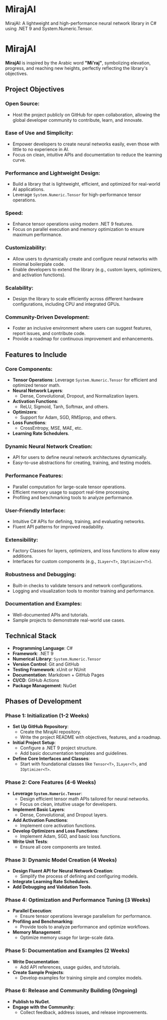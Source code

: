 # MirajAI
MirajAI: A lightweight and high-performance neural network library in C# using .NET 9 and System.Numeric.Tensor.

# MirajAI

**MirajAI** is inspired by the Arabic word **"Mi'raj"**, symbolizing elevation, progress, and reaching new heights, perfectly reflecting the library's objectives.

## Project Objectives

### Open Source:
- Host the project publicly on GitHub for open collaboration, allowing the global developer community to contribute, learn, and innovate.

### Ease of Use and Simplicity:
- Empower developers to create neural networks easily, even those with little to no experience in AI.
- Focus on clean, intuitive APIs and documentation to reduce the learning curve.

### Performance and Lightweight Design:
- Build a library that is lightweight, efficient, and optimized for real-world AI applications.
- Leverage `System.Numeric.Tensor` for high-performance tensor operations.

### Speed:
- Enhance tensor operations using modern .NET 9 features.
- Focus on parallel execution and memory optimization to ensure maximum performance.

### Customizability:
- Allow users to dynamically create and configure neural networks with minimal boilerplate code.
- Enable developers to extend the library (e.g., custom layers, optimizers, and activation functions).

### Scalability:
- Design the library to scale efficiently across different hardware configurations, including CPU and integrated GPUs.

### Community-Driven Development:
- Foster an inclusive environment where users can suggest features, report issues, and contribute code.
- Provide a roadmap for continuous improvement and enhancements.

## Features to Include

### Core Components:
- **Tensor Operations**: Leverage `System.Numeric.Tensor` for efficient and optimized tensor math.
- **Neural Network Layers**:
  - Dense, Convolutional, Dropout, and Normalization layers.
- **Activation Functions**:
  - ReLU, Sigmoid, Tanh, Softmax, and others.
- **Optimizers**:
  - Support for Adam, SGD, RMSprop, and others.
- **Loss Functions**:
  - CrossEntropy, MSE, MAE, etc.
- **Learning Rate Schedulers**.

### Dynamic Neural Network Creation:
- API for users to define neural network architectures dynamically.
- Easy-to-use abstractions for creating, training, and testing models.

### Performance Features:
- Parallel computation for large-scale tensor operations.
- Efficient memory usage to support real-time processing.
- Profiling and benchmarking tools to analyze performance.

### User-Friendly Interface:
- Intuitive C# APIs for defining, training, and evaluating networks.
- Fluent API patterns for improved readability.

### Extensibility:
- Factory Classes for layers, optimizers, and loss functions to allow easy additions.
- Interfaces for custom components (e.g., `ILayer<T>`, `IOptimizer<T>`).

### Robustness and Debugging:
- Built-in checks to validate tensors and network configurations.
- Logging and visualization tools to monitor training and performance.

### Documentation and Examples:
- Well-documented APIs and tutorials.
- Sample projects to demonstrate real-world use cases.

## Technical Stack

- **Programming Language**: C#
- **Framework**: .NET 9
- **Numerical Library**: `System.Numeric.Tensor`
- **Version Control**: Git and GitHub
- **Testing Framework**: xUnit or NUnit
- **Documentation**: Markdown + GitHub Pages
- **CI/CD**: GitHub Actions
- **Package Management**: NuGet

## Phases of Development

### Phase 1: Initialization (1-2 Weeks)
- **Set Up GitHub Repository**:
  - Create the MirajAI repository.
  - Write the project README with objectives, features, and a roadmap.
- **Initial Project Setup**:
  - Configure a .NET 9 project structure.
  - Add basic documentation templates and guidelines.
- **Define Core Interfaces and Classes**:
  - Start with foundational classes like `Tensor<T>`, `ILayer<T>`, and `IOptimizer<T>`.

### Phase 2: Core Features (4-6 Weeks)
- **Leverage `System.Numeric.Tensor`**:
  - Design efficient tensor math APIs tailored for neural networks.
  - Focus on clean, intuitive usage for developers.
- **Implement Basic Layers**:
  - Dense, Convolutional, and Dropout layers.
- **Add Activation Functions**:
  - Implement core activation functions.
- **Develop Optimizers and Loss Functions**:
  - Implement Adam, SGD, and basic loss functions.
- **Write Unit Tests**:
  - Ensure all core components are tested.

### Phase 3: Dynamic Model Creation (4 Weeks)
- **Design Fluent API for Neural Network Creation**:
  - Simplify the process of defining and configuring models.
- **Integrate Learning Rate Schedulers**.
- **Add Debugging and Validation Tools**.

### Phase 4: Optimization and Performance Tuning (3 Weeks)
- **Parallel Execution**:
  - Ensure tensor operations leverage parallelism for performance.
- **Profiling and Benchmarking**:
  - Provide tools to analyze performance and optimize workflows.
- **Memory Management**:
  - Optimize memory usage for large-scale data.

### Phase 5: Documentation and Examples (2 Weeks)
- **Write Documentation**:
  - Add API references, usage guides, and tutorials.
- **Create Sample Projects**:
  - Develop examples for training simple and complex models.

### Phase 6: Release and Community Building (Ongoing)
- **Publish to NuGet**.
- **Engage with the Community**:
  - Collect feedback, address issues, and release improvements.
